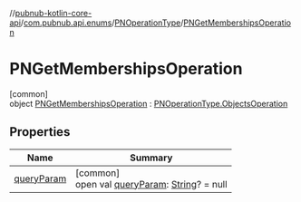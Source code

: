 //[pubnub-kotlin-core-api](../../../../index.md)/[com.pubnub.api.enums](../../index.md)/[PNOperationType](../index.md)/[PNGetMembershipsOperation](index.md)

# PNGetMembershipsOperation

[common]\
object [PNGetMembershipsOperation](index.md) : [PNOperationType.ObjectsOperation](../-objects-operation/index.md)

## Properties

| Name | Summary |
|---|---|
| [queryParam](../query-param.md) | [common]<br>open val [queryParam](../query-param.md): [String](https://kotlinlang.org/api/latest/jvm/stdlib/kotlin-stdlib/kotlin/-string/index.html)? = null |
